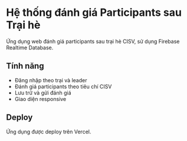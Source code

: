 # Hệ thống đánh giá Participants sau Trại hè

Ứng dụng web đánh giá participants sau trại hè CISV, sử dụng Firebase Realtime Database.

## Tính năng
- Đăng nhập theo trại và leader
- Đánh giá participants theo tiêu chí CISV
- Lưu trữ và gửi đánh giá
- Giao diện responsive

## Deploy
Ứng dụng được deploy trên Vercel.